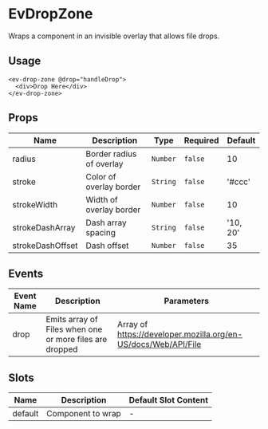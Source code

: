 # EvDropZone

Wraps a component in an invisible overlay that allows file drops.

## Usage

```vue
<ev-drop-zone @drop="handleDrop">
  <div>Drop Here</div>
</ev-drop-zone>
```


## Props

<!-- @vuese:EvDropZone:props:start -->
|Name|Description|Type|Required|Default|
|---|---|---|---|---|
|radius|Border radius of overlay|`Number`|`false`|10|
|stroke|Color of overlay border|`String`|`false`|'#ccc'|
|strokeWidth|Width of overlay border|`Number`|`false`|10|
|strokeDashArray|Dash array spacing|`String`|`false`|'10, 20'|
|strokeDashOffset|Dash offset|`Number`|`false`|35|

<!-- @vuese:EvDropZone:props:end -->


## Events

<!-- @vuese:EvDropZone:events:start -->
|Event Name|Description|Parameters|
|---|---|---|
|drop|Emits array of Files when one or more files are dropped| Array of https://developer.mozilla.org/en-US/docs/Web/API/File|

<!-- @vuese:EvDropZone:events:end -->


## Slots

<!-- @vuese:EvDropZone:slots:start -->
|Name|Description|Default Slot Content|
|---|---|---|
|default|Component to wrap|-|

<!-- @vuese:EvDropZone:slots:end -->






